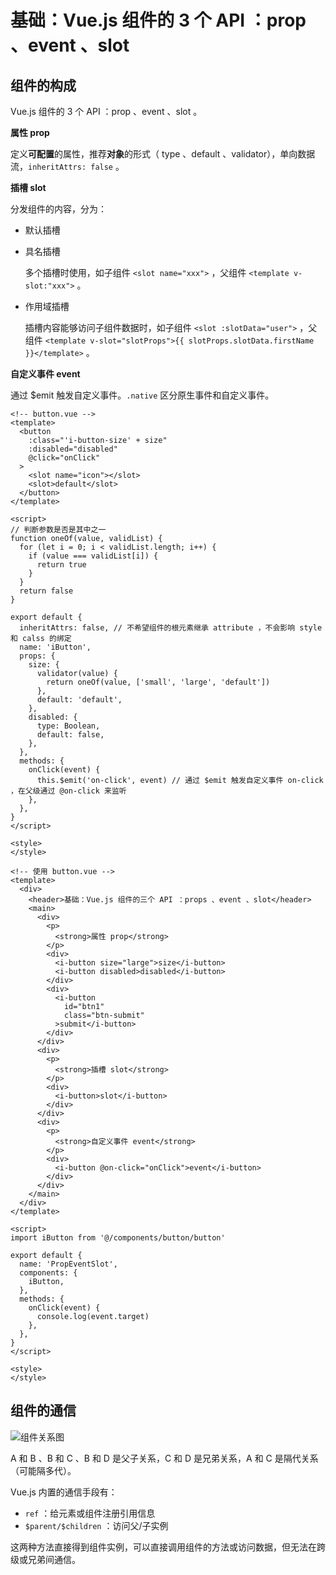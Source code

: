 # 基础：Vue.js 组件的 3 个 API ：prop 、event 、slot

## 组件的构成

Vue.js 组件的 3 个 API ：prop 、event 、slot 。



**属性 prop**

定义**可配置**的属性，推荐**对象**的形式（ type 、default 、validator），单向数据流，`inheritAttrs: false` 。



**插槽 slot**

分发组件的内容，分为：

- 默认插槽

- 具名插槽

  多个插槽时使用，如子组件 `<slot name="xxx">` ，父组件 `<template v-slot:"xxx">` 。

- 作用域插槽

  插槽内容能够访问子组件数据时，如子组件 `<slot :slotData="user">` ，父组件 `<template v-slot="slotProps">{{ slotProps.slotData.firstName }}</template>` 。



**自定义事件 event**

通过 $emit 触发自定义事件。`.native` 区分原生事件和自定义事件。



```vue
<!-- button.vue -->
<template>
  <button
    :class="'i-button-size' + size"
    :disabled="disabled"
    @click="onClick"
  >
    <slot name="icon"></slot>
    <slot>default</slot>
  </button>
</template>

<script>
// 判断参数是否是其中之一
function oneOf(value, validList) {
  for (let i = 0; i < validList.length; i++) {
    if (value === validList[i]) {
      return true
    }
  }
  return false
}

export default {
  inheritAttrs: false, // 不希望组件的根元素继承 attribute ，不会影响 style 和 calss 的绑定
  name: 'iButton',
  props: {
    size: {
      validator(value) {
        return oneOf(value, ['small', 'large', 'default'])
      },
      default: 'default',
    },
    disabled: {
      type: Boolean,
      default: false,
    },
  },
  methods: {
    onClick(event) {
      this.$emit('on-click', event) // 通过 $emit 触发自定义事件 on-click ，在父级通过 @on-click 来监听
    },
  },
}
</script>

<style>
</style>
```

```vue
<!-- 使用 button.vue -->
<template>
  <div>
    <header>基础：Vue.js 组件的三个 API ：props 、event 、slot</header>
    <main>
      <div>
        <p>
          <strong>属性 prop</strong>
        </p>
        <div>
          <i-button size="large">size</i-button>
          <i-button disabled>disabled</i-button>
        </div>
        <div>
          <i-button
            id="btn1"
            class="btn-submit"
          >submit</i-button>
        </div>
      </div>
      <div>
        <p>
          <strong>插槽 slot</strong>
        </p>
        <div>
          <i-button>slot</i-button>
        </div>
      </div>
      <div>
        <p>
          <strong>自定义事件 event</strong>
        </p>
        <div>
          <i-button @on-click="onClick">event</i-button>
        </div>
      </div>
    </main>
  </div>
</template>

<script>
import iButton from '@/components/button/button'

export default {
  name: 'PropEventSlot',
  components: {
    iButton,
  },
  methods: {
    onClick(event) {
      console.log(event.target)
    },
  },
}
</script>

<style>
</style>
```



## 组件的通信

![组件关系图](https://user-gold-cdn.xitu.io/2018/10/18/166864d066bbcf69?imageslim)

A 和 B 、B 和 C 、B 和 D 是父子关系，C 和 D 是兄弟关系，A 和 C 是隔代关系（可能隔多代）。



Vue.js 内置的通信手段有：

- `ref` ：给元素或组件注册引用信息
- `$parent/$children` ：访问父/子实例

这两种方法直接得到组件实例，可以直接调用组件的方法或访问数据，但无法在跨级或兄弟间通信。


